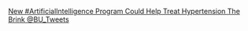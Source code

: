 [New #ArtificialIntelligence Program Could Help Treat Hypertension   The Brink   @BU_Tweets](https://qi.tc/qi/115896)